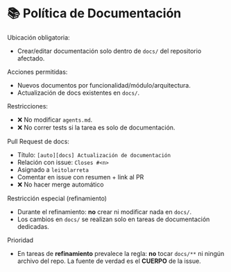 # 📚 Política de Documentación

Ubicación obligatoria:
- Crear/editar documentación solo dentro de `docs/` del repositorio afectado.

Acciones permitidas:
- Nuevos documentos por funcionalidad/módulo/arquitectura.
- Actualización de docs existentes en `docs/`.

Restricciones:
- ❌ No modificar `agents.md`.
- ❌ No correr tests si la tarea es solo de documentación.

Pull Request de docs:
- Título: `[auto][docs] Actualización de documentación`
- Relación con issue: `Closes #<n>`
- Asignado a `leitolarreta`
- Comentar en issue con resumen + link al PR
- ❌ No hacer merge automático

Restricción especial (refinamiento)
- Durante el refinamiento: **no** crear ni modificar nada en `docs/`.
- Los cambios en `docs/` se realizan solo en tareas de documentación dedicadas.

Prioridad
- En tareas de **refinamiento** prevalece la regla: **no** tocar `docs/**`
  ni ningún archivo del repo. La fuente de verdad es el **CUERPO** de la issue.
